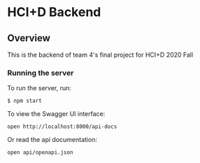 # HCI+D Backend

## Overview

This is the backend of team 4's final project for HCI+D 2020 Fall

### Running the server

To run the server, run:

```
$ npm start
```



To view the Swagger UI interface:

```
open http://localhost:8000/api-docs
```



Or read the api documentation:

```
open api/openapi.json
```


